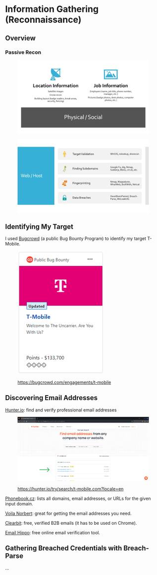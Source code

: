 # Information Gathering (Reconnaissance)

## Overview

### Passive Recon

<figure><img src="../../../.gitbook/assets/image (33).png" alt="Passive Recon: Physical / Social"><figcaption></figcaption></figure>



<figure><img src="../../../.gitbook/assets/image (34).png" alt="Web / Host"><figcaption></figcaption></figure>



## Identifying My Target

I used [Bugcrowd](https://bugcrowd.com) (a public Bug Bounty Program) to identify my target T-Mobile.

<figure><img src="../../../.gitbook/assets/image (35).png" alt="T-Mobile"><figcaption><p><a href="https://bugcrowd.com/engagements/t-mobile">https://bugcrowd.com/engagements/t-mobile</a></p></figcaption></figure>



## Discovering Email Addresses

[Hunter.io](https://hunter.io): find and verify professional email addresses

<figure><img src="../../../.gitbook/assets/Untitled (2).png" alt="T-Mobile email addresses found using Hunter.io"><figcaption><p><a href="https://hunter.io/try/search/t-mobile.com?locale=en">https://hunter.io/try/search/t-mobile.com?locale=en</a></p></figcaption></figure>



[Phonebook.cz](https://phonebook.cz): lists all domains, email addresses, or URLs for the given input domain.

[Voila Norbert](https://www.voilanorbert.com): great for getting the email addresses you need.

[Clearbit](https://clearbit.com): free, verified B2B emails (it has to be used on Chrome).

[Email Hippo](https://tools.emailhippo.com): free online email verification tool.



## Gathering Breached Credentials with Breach-Parse

...
